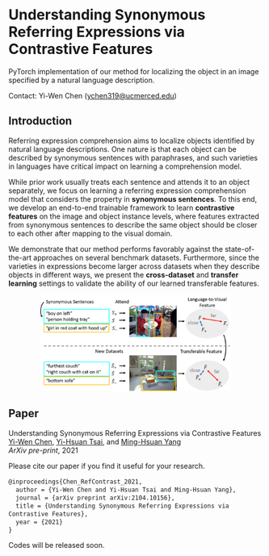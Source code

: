# Understanding Synonymous Referring Expressions via Contrastive Features

PyTorch implementation of our method for localizing the object in an image specified by a natural language description.

Contact: Yi-Wen Chen (ychen319@ucmerced.edu)

## Introduction

Referring expression comprehension aims to localize objects identified by natural language descriptions. One nature is that each object can be described by synonymous sentences with paraphrases, and such varieties in languages have critical impact on learning a comprehension model.

While prior work usually treats each sentence and attends it to an object separately, we focus on learning a referring expression comprehension model that considers the property in **synonymous sentences**. To this end, we develop an end-to-end trainable framework to learn **contrastive features** on the image and object instance levels, where features extracted from synonymous sentences to describe the same object should be closer to each other after mapping to the visual domain.

We demonstrate that our method performs favorably against the state-of-the-art approaches on several benchmark datasets. Furthermore, since the varieties in expressions become larger across datasets when they describe objects in different ways, we present the **cross-dataset** and **transfer learning** settings to validate the ability of our learned transferable features.

<p align="center">
<img src="https://github.com/wenz116/RefContrast/blob/main/figure/overview.png" width="75%">
</p>

## Paper

Understanding Synonymous Referring Expressions via Contrastive Features <br />
[Yi-Wen Chen](https://wenz116.github.io/), [Yi-Hsuan Tsai](https://sites.google.com/site/yihsuantsai/home), and [Ming-Hsuan Yang](http://faculty.ucmerced.edu/mhyang/index.html) <br />
*ArXiv pre-print*, 2021 <br />

Please cite our paper if you find it useful for your research.

```
@inproceedings{Chen_RefContrast_2021,
  author = {Yi-Wen Chen and Yi-Hsuan Tsai and Ming-Hsuan Yang},
  journal = {arXiv preprint arXiv:2104.10156},
  title = {Understanding Synonymous Referring Expressions via Contrastive Features},
  year = {2021}
}
```

Codes will be released soon.
